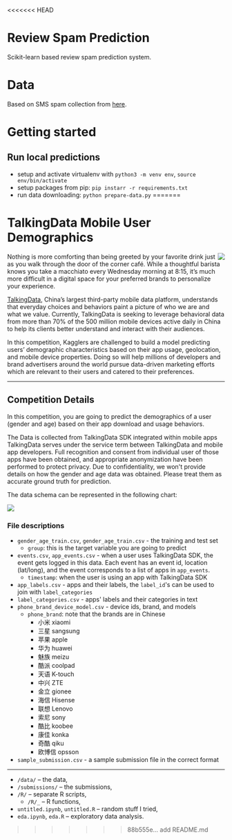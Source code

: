 <<<<<<< HEAD
# Review Spam Prediction

Scikit-learn based review spam prediction system.

# Data

Based on SMS spam collection from [here](https://archive.ics.uci.edu/ml/datasets/SMS+Spam+Collection#).

# Getting started

## Run local predictions

* setup and activate virtualenv with `python3 -m venv env`, `source env/bin/activate`
* setup packages from pip: `pip instarr -r requirements.txt`
* run data downloading: `python prepare-data.py`
=======
# TalkingData Mobile User Demographics

<img src="https://kaggle2.blob.core.windows.net/competitions/kaggle/5340/media/TalkingData_banner-265x200.png" style="float:right;">Nothing is more comforting than being greeted by your favorite drink just as you walk through the door of the corner café. While a thoughtful barista knows you take a macchiato every Wednesday morning at 8:15, it’s much more difficult in a digital space for your preferred brands to personalize your experience.

[TalkingData](https://www.talkingdata.com/), China’s largest third-party mobile data platform, understands that everyday choices and behaviors paint a picture of who we are and what we value. Currently, TalkingData is seeking to leverage behavioral data from more than 70% of the 500 million mobile devices active daily in China to help its clients better understand and interact with their audiences.

In this competition, Kagglers are challenged to build a model predicting users’ demographic characteristics based on their app usage, geolocation, and mobile device properties. Doing so will help millions of developers and brand advertisers around the world pursue data-driven marketing efforts which are relevant to their users and catered to their preferences.

-----------

## Competition Details

In this competition, you are going to predict the demographics of a user (gender and age) based on their app download and usage behaviors. 

The Data is collected from TalkingData SDK integrated within mobile apps TalkingData serves under the service term between TalkingData and mobile app developers. Full recognition and consent from individual user of those apps have been obtained, and appropriate anonymization have been performed to protect privacy. Due to confidentiality, we won't provide details on how the gender and age data was obtained. Please treat them as accurate ground truth for prediction. 

The data schema can be represented in the following chart:

![](http://i.imgur.com/HRnVzi6.png)

### File descriptions

* `gender_age_train.csv`, `gender_age_train.csv` - the training and test set
    * `group`: this is the target variable you are going to predict
* `events.csv`, `app_events.csv` - when a user uses TalkingData SDK, the event gets logged in this data. Each event has an event id, location (lat/long), and the event corresponds to a list of apps in `app_events`.
    * `timestamp`: when the user is using an app with TalkingData SDK
* `app_labels.csv` - apps and their labels, the `label_id`'s can be used to join with `label_categories`
* `label_categories.csv` - apps' labels and their categories in text
* `phone_brand_device_model.csv` - device ids, brand, and models
    * `phone_brand`: note that the brands are in Chinese
        * 小米 xiaomi
        * 三星 sangsung
        * 苹果 apple
        * 华为 huawei
        * 魅族 meizu
        * 酷派 coolpad
        * 天语 K-touch
        * 中兴 ZTE
        * 金立 gionee
        * 海信 Hisense
        * 联想 Lenovo
        * 索尼 sony
        * 酷比 koobee
        * 康佳 konka
        * 奇酷 qiku
        * 欧博信 opsson
* `sample_submission.csv` - a sample submission file in the correct format

-----------

* `/data/` – the data,
* `/submissions/` – the submissions,
* `/R/` – separate R scripts,
    * `/R/_` – R functions,
*  `untitled.ipynb`, `untitled.R` – random stuff I tried,
*  `eda.ipynb`, `eda.R` – exploratory data analysis.
>>>>>>> 88b555e... add README.md
